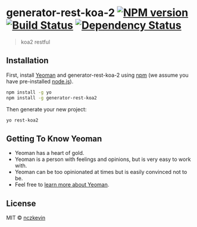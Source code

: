 # generator-rest-koa-2 [![NPM version][npm-image]][npm-url] [![Build Status][travis-image]][travis-url] [![Dependency Status][daviddm-image]][daviddm-url]
> koa2 restful

## Installation

First, install [Yeoman](http://yeoman.io) and generator-rest-koa-2 using [npm](https://www.npmjs.com/) (we assume you have pre-installed [node.js](https://nodejs.org/)).

```bash
npm install -g yo
npm install -g generator-rest-koa2
```

Then generate your new project:

```bash
yo rest-koa2
```

## Getting To Know Yeoman

 * Yeoman has a heart of gold.
 * Yeoman is a person with feelings and opinions, but is very easy to work with.
 * Yeoman can be too opinionated at times but is easily convinced not to be.
 * Feel free to [learn more about Yeoman](http://yeoman.io/).

## License

MIT © [nczkevin](nczkevin.com)


[npm-image]: https://badge.fury.io/js/generator-rest-koa2.svg
[npm-url]: https://www.npmjs.com/package/generator-rest-koa2
[travis-image]: https://travis-ci.org/nczkevin/generator-rest-koa2.svg?branch=master
[travis-url]: https://travis-ci.org/nczkevin/generator-rest-koa2
[daviddm-image]: https://david-dm.org/nczkevin/generator-rest-koa2.svg?theme=shields.io
[daviddm-url]: https://david-dm.org/nczkevin/generator-rest-koa2
